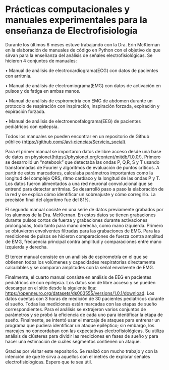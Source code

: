 # Prácticas computacionales y manuales experimentales para la enseñanza de Electrofisiología

Durante los últimos 6 meses estuve trabajando con la Dra. Erin McKiernan en la elaboración de manuales de código en Python con el objetivo de que sirvan para la enseñanza del análisis de señales electrofisiológicas. Se hicieron 4 conjuntos de manuales:

• Manual de análisis de electrocardiograma(ECG) con datos de pacientes con arritmia.

• Manual de análisis de electromiograma(EMG) con datos de activación en pulsos y de fatiga en ambas manos.

• Manual de análisis de espirometría con EMG de abdomen durante un protocolo de respiración con inspiración, inspiración forzada, expiración y expiración forzada.

• Manual de análisis de electroencefalograma(EEG) de pacientes pediátricos con epilepsia.

Todos los manuales se pueden encontrar en un repositorio de Github público (https://github.com/Javi-ciencias/Servicio_social).

Para el primer manual se importaron datos de libre acceso desde una base de datos en physionet(https://physionet.org/content/mitdb/1.0.0/). Primero se desarrolló un “notebook” que detectaba las ondas P, Q,R, S y T usando transformadas de Fourier y algoritmos de evaluación de puntos críticos. A partir de estos marcadores, calculaba parámetros importantes como la longitud del complejo QRS, ritmo cardíaco y la longitud de las ondas P y T. Los datos fueron alimentados a una red neuronal convolucional que se entrenó para detectar arritmias. Se desarrolló paso a paso la elaboración de la red y se explica cómo identificar un sobreajuste y cómo corregirlo. La precisión final del algoritmo fue del 81%.

El segundo manual cosiste en una serie de datos previamente grabados por los alumnos de la Dra. McKiernan. En estos datos se tienen grabaciones durante pulsos cortos de fuerza y grabaciones durante activaciones prolongadas, todo tanto para mano derecha, como mano izquierda. Primero se obtuvieron envolventes filtradas para las grabaciones de EMG. Para las mediciones de pulsos se hicieron comparaciones de fuerza contra amplitud de EMG, frecuencia principal contra amplitud y comparaciones entre mano izquierda y derecha.

El tercer manual consiste en un análisis de espirometría en el que se obtienen todos los volúmenes y capacidades respiratorias directamente calculables y se comparan amplitudes con la señal envolvente de EMG.

Finalmente, el cuarto manual consiste en análisis de EEG en pacientes pediátricos de con epilepsia. Los datos son de libre acceso y se pueden descargar en el sitio desde la siguiente liga: https://openneuro.org/datasets/ds003555/versions/1.0.1/download. Los datos cuentas con 3 horas de medición de 30 pacientes pediátricos durante el sueño. Todas las mediciones están marcadas con las etapas de sueño correspondientes. Para el análisis se extrajeron varios conjuntos de parámetros y se probó la eficiencia de cada uno para identificar la etapa de sueño. Finalmente, se intentó usar el marcaje de ataques para entrenar un programa que pudiera identificar un ataque epiléptico; sin embargo, los marcajes no concordaban con las expectativas electrofisiológicas. Su utiliza análisis de clústeres para dividir las mediciones en fases de sueño y para hacer una estimación de cuáles segmentos contienen un ataque.

Gracias por visitar este repositorio. Se realizó con mucho trabajo y con la intención de que le sirva a aquellos con el inetrés de explorar señales electrofisiológicas. Espero que te sea útil. 



